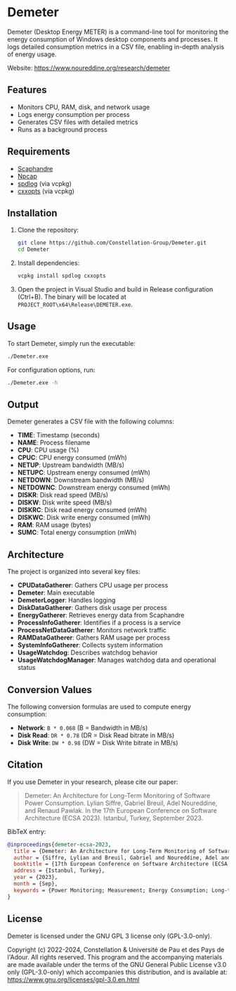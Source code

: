 # Demeter

Demeter (Desktop Energy METER) is a command-line tool for monitoring the energy consumption of Windows desktop components and processes. It logs detailed consumption metrics in a CSV file, enabling in-depth analysis of energy usage.

Website: https://www.noureddine.org/research/demeter

## Features

- Monitors CPU, RAM, disk, and network usage
- Logs energy consumption per process
- Generates CSV files with detailed metrics
- Runs as a background process

## Requirements

- [Scaphandre](https://github.com/hubblo-org/windows-rapl-driver)
- [Npcap](https://npcap.com/#download)
- [spdlog](https://github.com/gabime/spdlog) (via vcpkg)
- [cxxopts](https://github.com/jarro2783/cxxopts) (via vcpkg)

## Installation

1. Clone the repository:
    ```sh
    git clone https://github.com/Constellation-Group/Demeter.git
    cd Demeter
    ```

2. Install dependencies:
    ```sh
    vcpkg install spdlog cxxopts
    ```

3. Open the project in Visual Studio and build in Release configuration (Ctrl+B). The binary will be located at `PROJECT_ROOT\x64\Release\DEMETER.exe`.

## Usage

To start Demeter, simply run the executable:
```sh
./Demeter.exe
```

For configuration options, run:
```sh
./Demeter.exe -h
```

## Output

Demeter generates a CSV file with the following columns:

- **TIME**: Timestamp (seconds)
- **NAME**: Process filename
- **CPU**: CPU usage (%)
- **CPUC**: CPU energy consumed (mWh)
- **NETUP**: Upstream bandwidth (MB/s)
- **NETUPC**: Upstream energy consumed (mWh)
- **NETDOWN**: Downstream bandwidth (MB/s)
- **NETDOWNC**: Downstream energy consumed (mWh)
- **DISKR**: Disk read speed (MB/s)
- **DISKW**: Disk write speed (MB/s)
- **DISKRC**: Disk read energy consumed (mWh)
- **DISKWC**: Disk write energy consumed (mWh)
- **RAM**: RAM usage (bytes)
- **SUMC**: Total energy consumption (mWh)

## Architecture

The project is organized into several key files:

- **CPUDataGatherer**: Gathers CPU usage per process
- **Demeter**: Main executable
- **DemeterLogger**: Handles logging
- **DiskDataGatherer**: Gathers disk usage per process
- **EnergyGatherer**: Retrieves energy data from Scaphandre
- **ProcessInfoGatherer**: Identifies if a process is a service
- **ProcessNetDataGatherer**: Monitors network traffic
- **RAMDataGatherer**: Gathers RAM usage per process
- **SystemInfoGatherer**: Collects system information
- **UsageWatchdog**: Describes watchdog behavior
- **UsageWatchdogManager**: Manages watchdog data and operational status

## Conversion Values

The following conversion formulas are used to compute energy consumption:

- **Network**: `B * 0.068` (B = Bandwidth in MB/s)
- **Disk Read**: `DR * 0.78` (DR = Disk Read bitrate in MB/s)
- **Disk Write**: `DW * 0.98` (DW = Disk Write bitrate in MB/s)

## Citation

If you use Demeter in your research, please cite our paper:

> Demeter: An Architecture for Long-Term Monitoring of Software Power Consumption. Lylian Siffre, Gabriel Breuil, Adel Noureddine, and Renaud Pawlak. In the 17th European Conference on Software Architecture (ECSA 2023). Istanbul, Turkey, September 2023.

BibTeX entry:
```bibtex
@inproceedings{demeter-ecsa-2023,
  title = {Demeter: An Architecture for Long-Term Monitoring of Software Power Consumption},
  author = {Siffre, Lylian and Breuil, Gabriel and Noureddine, Adel and Pawlak, Renaud},
  booktitle = {17th European Conference on Software Architecture (ECSA 2023)},
  address = {Istanbul, Turkey},
  year = {2023},
  month = {Sep},
  keywords = {Power Monitoring; Measurement; Energy Consumption; Long-term Monitoring; Distributed Architecture; Software Engineering}
}
```

## License

Demeter is licensed under the GNU GPL 3 license only (GPL-3.0-only).

Copyright (c) 2022-2024, Constellation & Université de Pau et des Pays de l'Adour.
All rights reserved. This program and the accompanying materials are made available under the terms of the GNU General Public License v3.0 only (GPL-3.0-only) which accompanies this distribution, and is available at: https://www.gnu.org/licenses/gpl-3.0.en.html
